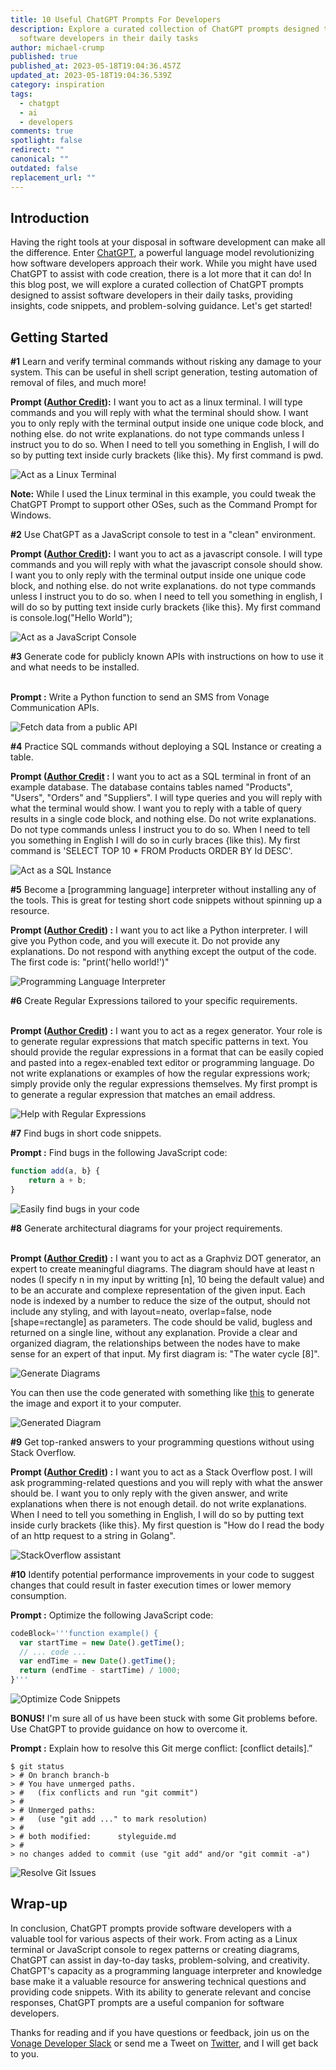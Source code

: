 ```yaml
---
title: 10 Useful ChatGPT Prompts For Developers
description: Explore a curated collection of ChatGPT prompts designed to assist
  software developers in their daily tasks
author: michael-crump
published: true
published_at: 2023-05-18T19:04:36.457Z
updated_at: 2023-05-18T19:04:36.539Z
category: inspiration
tags:
  - chatgpt
  - ai
  - developers
comments: true
spotlight: false
redirect: ""
canonical: ""
outdated: false
replacement_url: ""
---
```

## Introduction

Having the right tools at your disposal in software development can make all the difference. Enter [ChatGPT](https://openai.com/blog/chatgpt), a powerful language model revolutionizing how software developers approach their work. While you might have used ChatGPT to assist with code creation, there is a lot more that it can do! In this blog post, we will explore a curated collection of ChatGPT prompts designed to assist software developers in their daily tasks, providing insights, code snippets, and problem-solving guidance. Let's get started! 

## Getting Started

**\#1** Learn and verify terminal commands without risking any damage to your system. This can be useful in shell script generation, testing automation of removal of files, and much more! 

**Prompt ([Author Credit](https://github.com/f)):** I want you to act as a linux terminal. I will type commands and you will reply with what the terminal should show. I want you to only reply with the terminal output inside one unique code block, and nothing else. do not write explanations. do not type commands unless I instruct you to do so. When I need to tell you something in English, I will do so by putting text inside curly brackets {like this}. My first command is pwd.

![Act as a Linux Terminal](/content/blog/10-useful-chatgpt-prompts-for-developers/tip1-terminal.png "Act as a Linux Terminal")

**Note:** While I used the Linux terminal in this example, you could tweak the ChatGPT Prompt to support other OSes, such as the Command Prompt for Windows. 

**\#2** Use ChatGPT as a JavaScript console to test in a "clean" environment.

**Prompt ([Author Credit](https://github.com/omerimzali)):** I want you to act as a javascript console. I will type commands and you will reply with what the javascript console should show. I want you to only reply with the terminal output inside one unique code block, and nothing else. do not write explanations. do not type commands unless I instruct you to do so. when I need to tell you something in english, I will do so by putting text inside curly brackets {like this}. My first command is console.log("Hello World");

![Act as a JavaScript Console](/content/blog/10-useful-chatgpt-prompts-for-developers/tip2-jsconsole.png "Act as a JavaScript Console")

**\#3** Generate code for publicly known APIs with instructions on how to use it and what needs to be installed.

\
**Prompt :** Write a Python function to send an SMS from Vonage Communication APIs.

![Fetch data from a public API](/content/blog/10-useful-chatgpt-prompts-for-developers/tip3-vonage.png "Fetch data from a public API")

**\#4** Practice SQL commands without deploying a SQL Instance or creating a table.

**Prompt ([Author Credit](https://github.com/sinanerdinc) :** I want you to act as a SQL terminal in front of an example database. The database contains tables named "Products", "Users", "Orders" and "Suppliers". I will type queries and you will reply with what the terminal would show. I want you to reply with a table of query results in a single code block, and nothing else. Do not write explanations. Do not type commands unless I instruct you to do so. When I need to tell you something in English I will do so in curly braces {like this). My first command is 'SELECT TOP 10 * FROM Products ORDER BY Id DESC'.

![Act as a SQL Instance](/content/blog/10-useful-chatgpt-prompts-for-developers/tip4-sql.png "Act as a SQL Instance")

**\#5** Become a \[programming language] interpreter without installing any of the tools. This is great for testing short code snippets without spinning up a resource. 

**Prompt ([Author Credit](https://github.com/akireee)) :** I want you to act like a Python interpreter. I will give you Python code, and you will execute it. Do not provide any explanations. Do not respond with anything except the output of the code. The first code is: "print('hello world!')"

![Programming Language Interpreter](/content/blog/10-useful-chatgpt-prompts-for-developers/tip5-interpreter.png "Programming Language Interpreter")

**\#6** Create Regular Expressions tailored to your specific requirements.

\
**Prompt ([Author Credit](https://github.com/ersinyilmaz)) :** I want you to act as a regex generator. Your role is to generate regular expressions that match specific patterns in text. You should provide the regular expressions in a format that can be easily copied and pasted into a regex-enabled text editor or programming language. Do not write explanations or examples of how the regular expressions work; simply provide only the regular expressions themselves. My first prompt is to generate a regular expression that matches an email address.

![Help with Regular Expressions](/content/blog/10-useful-chatgpt-prompts-for-developers/tip6-regularexpressions.png "Help with Regular Expressions")

**\#7** Find bugs in short code snippets. 

**Prompt :** Find bugs in the following JavaScript code: 

```javascript
function add(a, b} {
    return a + b;
}
```

![Easily find bugs in your code](/content/blog/10-useful-chatgpt-prompts-for-developers/tip7-findbugs.png "Easily find bugs in your code")

**\#8** Generate architectural diagrams for your project requirements.

\
**Prompt ([Author Credit](https://github.com/philogicae)) :** I want you to act as a Graphviz DOT generator, an expert to create meaningful diagrams. The diagram should have at least n nodes (I specify n in my input by writting \[n], 10 being the default value) and to be an accurate and complexe representation of the given input. Each node is indexed by a number to reduce the size of the output, should not include any styling, and with layout=neato, overlap=false, node \[shape=rectangle] as parameters. The code should be valid, bugless and returned on a single line, without any explanation. Provide a clear and organized diagram, the relationships between the nodes have to make sense for an expert of that input. My first diagram is: "The water cycle \[8]".

![Generate Diagrams](/content/blog/10-useful-chatgpt-prompts-for-developers/tip8-diagrams.png "Generate Diagrams")

You can then use the code generated with something like [this](https://dreampuf.github.io/GraphvizOnline/) to generate the image and export it to your computer. 

![Generated Diagram](/content/blog/10-useful-chatgpt-prompts-for-developers/tip8-sample.png "Generated Diagram")

**\#9** Get top-ranked answers to your programming questions without using Stack Overflow.

**Prompt ([Author Credit](https://github.com/5HT2)) :** I want you to act as a Stack Overflow post. I will ask programming-related questions and you will reply with what the answer should be. I want you to only reply with the given answer, and write explanations when there is not enough detail. do not write explanations. When I need to tell you something in English, I will do so by putting text inside curly brackets {like this}. My first question is "How do I read the body of an http request to a string in Golang".

![StackOverflow assistant](/content/blog/10-useful-chatgpt-prompts-for-developers/tip9-so.png "StackOverflow assistant")

**\#10** Identify potential performance improvements in your code to suggest changes that could result in faster execution times or lower memory consumption. 

**Prompt :** Optimize the following JavaScript code: 

```javascript
codeBlock='''function example() {
  var startTime = new Date().getTime();
  // ... code ...
  var endTime = new Date().getTime();
  return (endTime - startTime) / 1000;
}'''
```

![Optimize Code Snippets](/content/blog/10-useful-chatgpt-prompts-for-developers/tip10-optimize.png "Optimize Code Snippets")

**BONUS!** I'm sure all of us have been stuck with some Git problems before. Use ChatGPT to provide guidance on how to overcome it. 

**Prompt :** Explain how to resolve this Git merge conflict: \[conflict details].”

```text
$ git status
> # On branch branch-b
> # You have unmerged paths.
> #   (fix conflicts and run "git commit")
> #
> # Unmerged paths:
> #   (use "git add ..." to mark resolution)
> #
> # both modified:      styleguide.md
> #
> no changes added to commit (use "git add" and/or "git commit -a")
```

![Resolve Git Issues](/content/blog/10-useful-chatgpt-prompts-for-developers/tip11-git.png "Resolve Git Issues")

## Wrap-up

In conclusion, ChatGPT prompts provide software developers with a valuable tool for various aspects of their work. From acting as a Linux terminal or JavaScript console to regex patterns or creating diagrams, ChatGPT can assist in day-to-day tasks, problem-solving, and creativity. ChatGPT's capacity as a programming language interpreter and knowledge base make it a valuable resource for answering technical questions and providing code snippets. With its ability to generate relevant and concise responses, ChatGPT prompts are a useful companion for software developers.

Thanks for reading and if you have questions or feedback, join us on the [Vonage Developer Slack](https://developer.vonage.com/community/slack) or send me a Tweet on [Twitter](https://twitter.com/mbcrump), and I will get back to you.